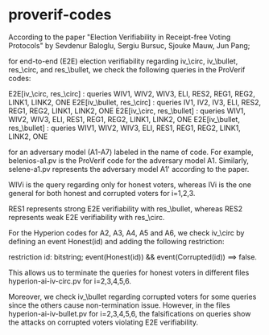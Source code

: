 # proverif-codes

According to the paper "Election Verifiability in Receipt-free Voting Protocols" by Sevdenur Baloglu, Sergiu Bursuc, Sjouke Mauw, Jun Pang; 

for end-to-end (E2E) election verifiability regarding iv_\circ, iv_\bullet, res_\circ, and res_\bullet, we check the following queries in the ProVerif codes:

E2E[iv_\circ, res_\circ] : queries WIV1, WIV2, WIV3, ELI, RES2, REG1, REG2, LINK1, LINK2, ONE
E2E[iv_\bullet, res_\circ] : queries IV1, IV2, IV3, ELI, RES2, REG1, REG2, LINK1, LINK2, ONE
E2E[iv_\circ, res_\bullet] : queries WIV1, WIV2, WIV3, ELI, RES1, REG1, REG2, LINK1, LINK2, ONE
E2E[iv_\bullet, res_\bullet] : queries WIV1, WIV2, WIV3, ELI, RES1, REG1, REG2, LINK1, LINK2, ONE

for an adversary model (A1-A7) labeled in the name of code. For example, belenios-a1.pv is the ProVerif code for the adversary model A1. Similarly, selene-a1.pv represents the adversary model A1' according to the paper. 

WIVi is the query regarding only for honest voters, whereas IVi is the one general for both honest and corrupted voters for i=1,2,3. 

RES1 represents strong E2E verifiability with res_\bullet, whereas RES2 represents weak E2E verifiability with res_\circ. 

For the Hyperion codes for A2, A3, A4, A5 and A6,  we check iv_\circ by defining an event Honest(id) and adding the following restriction:

restriction id: bitstring;
            event(Honest(id)) && event(Corrupted(id)) ==> false.
            
This allows us to terminate the queries for honest voters in different files hyperion-ai-iv-circ.pv for i=2,3,4,5,6. 

Moreover, we check iv_\bullet regarding corrupted voters for some queries since the others cause non-termination issue. However, in the files hyperion-ai-iv-bullet.pv for i=2,3,4,5,6,  the falsifications on queries show the attacks on corrupted voters violating E2E verifiability. 



